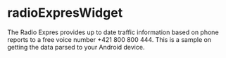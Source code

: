 radioExpresWidget
=================

The Radio Expres provides up to date traffic information based on phone reports to a free voice number +421 800 800 444. This is a sample on getting the data parsed to your Android device.
